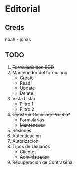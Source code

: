 # Editorial

## Creds
noah - jonas

## TODO
 
1. ~~Formulario con BDD~~
2. Mantenedor del formulario
	* ~~Create~~
	* Read
	* Update
	* Delete
3. Vista Listar
	* Filtro 1
	* Filtro 2
4. ~~Construir Casos de Prueba*~~
	* ~~Formularios~~
	* ~~Mantenedor~~
5. Sesiones
6. Autenticacion
7. Autorizacion
8. Tipos de Usuarios
	* ~~Cliente~~
	* ~~Administrador~~
9. Recuperación de Contraseña
